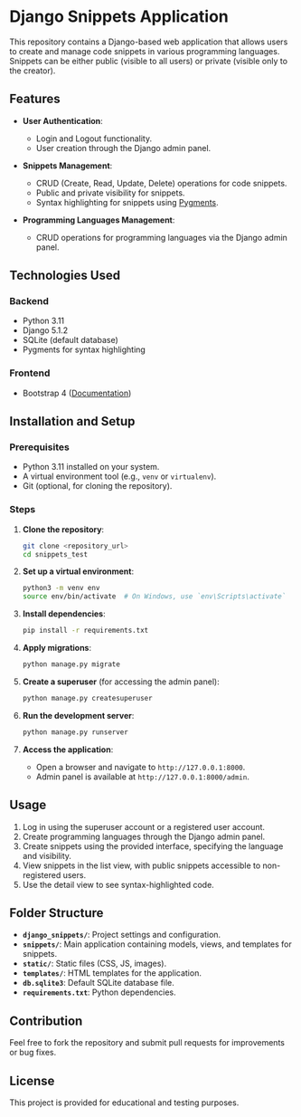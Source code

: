 
# Django Snippets Application

This repository contains a Django-based web application that allows users to create and manage code snippets in various programming languages. Snippets can be either public (visible to all users) or private (visible only to the creator).

## Features

- **User Authentication**:

  - Login and Logout functionality.
  - User creation through the Django admin panel.
- **Snippets Management**:

  - CRUD (Create, Read, Update, Delete) operations for code snippets.
  - Public and private visibility for snippets.
  - Syntax highlighting for snippets using [Pygments](https://pygments.org).
- **Programming Languages Management**:

  - CRUD operations for programming languages via the Django admin panel.

## Technologies Used

### Backend

- Python 3.11
- Django 5.1.2
- SQLite (default database)
- Pygments for syntax highlighting

### Frontend

- Bootstrap 4 ([Documentation](https://getbootstrap.com))

## Installation and Setup

### Prerequisites

- Python 3.11 installed on your system.
- A virtual environment tool (e.g., `venv` or `virtualenv`).
- Git (optional, for cloning the repository).

### Steps

1. **Clone the repository**:

   ```bash
   git clone <repository_url>
   cd snippets_test
   ```
2. **Set up a virtual environment**:

   ```bash
   python3 -m venv env
   source env/bin/activate  # On Windows, use `env\Scripts\activate`
   ```
3. **Install dependencies**:

   ```bash
   pip install -r requirements.txt
   ```
4. **Apply migrations**:

   ```bash
   python manage.py migrate
   ```
5. **Create a superuser** (for accessing the admin panel):

   ```bash
   python manage.py createsuperuser
   ```
6. **Run the development server**:

   ```bash
   python manage.py runserver
   ```
7. **Access the application**:

   - Open a browser and navigate to `http://127.0.0.1:8000`.
   - Admin panel is available at `http://127.0.0.1:8000/admin`.

## Usage

1. Log in using the superuser account or a registered user account.
2. Create programming languages through the Django admin panel.
3. Create snippets using the provided interface, specifying the language and visibility.
4. View snippets in the list view, with public snippets accessible to non-registered users.
5. Use the detail view to see syntax-highlighted code.

## Folder Structure

- **`django_snippets/`**: Project settings and configuration.
- **`snippets/`**: Main application containing models, views, and templates for snippets.
- **`static/`**: Static files (CSS, JS, images).
- **`templates/`**: HTML templates for the application.
- **`db.sqlite3`**: Default SQLite database file.
- **`requirements.txt`**: Python dependencies.

## Contribution

Feel free to fork the repository and submit pull requests for improvements or bug fixes.

## License

This project is provided for educational and testing purposes.
